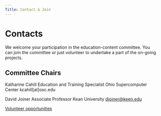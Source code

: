 ```yaml
---
Title: Contact & Join
---
```


# Contacts 

We welcome your participation in the education-content committee.  You can join the committee or just volunteer to undertake a part of the on-going projects.

## Committee Chairs

Katharine Cahill
Education and Training Specialist
Ohio Supercomputer Center
kcahill[at]osc.edu

David Joiner
Associate Professor
Kean University
djoiner@keen.edu

[Volunteer opportunities](../activity/)
